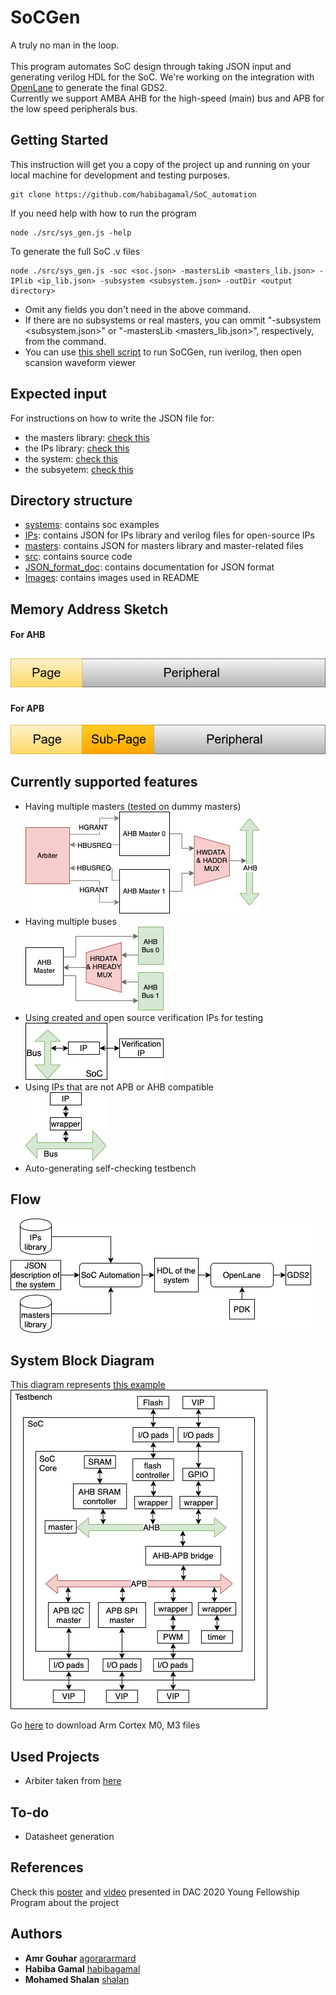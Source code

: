 # SoCGen

A truly no man in the loop.<br><br> 
This program automates SoC design through taking JSON input and generating verilog HDL for the SoC. 
We're working on the integration with [OpenLane](https://github.com/efabless/openlane) to generate the final GDS2.<br>
Currently we support AMBA AHB for the high-speed (main) bus and APB for the low speed peripherals bus. 

## Getting Started

This instruction will get you a copy of the project up and running on your local machine for development and testing purposes.
```shell
git clone https://github.com/habibagamal/SoC_automation
```
If you need help with how to run the program
```shell
node ./src/sys_gen.js -help 
```
To generate the full SoC .v files
```shell
node ./src/sys_gen.js -soc <soc.json> -mastersLib <masters_lib.json> -IPlib <ip_lib.json> -subsystem <subsystem.json> -outDir <output directory> 
```
- Omit any fields you don't need in the above command.
- If there are no subsystems or real masters, you can ommit "-subsystem <subsystem.json>" or "-mastersLib <masters_lib.json>", respectively, from the command.
- You can use [this shell script](compile.sh) to run SoCGen, run iverilog, then open scansion waveform viewer

## Expected input
For instructions on how to write the JSON file for: 
- the masters library: [check this](JSON_format_doc/masters)
- the IPs library: [check this](JSON_format_doc/IPs)
- the system: [check this](JSON_format_doc/SoC)
- the subsyetem: [check this](JSON_format_doc/subsystems)

## Directory structure
- [systems](./systems): contains soc examples
- [IPs](./IPs): contains JSON for IPs library and verilog files for open-source IPs
- [masters](./masters): contains JSON for masters library and master-related files
- [src](./src): contains source code
- [JSON_format_doc](./JSON_format_doc): contains documentation for JSON format
- [Images](./Images): contains images used in README

## Memory Address Sketch
#### For AHB
![](Images/AHB.png)
--------------------------
#### For APB
![](Images/APB.png)

## Currently supported features
- Having multiple masters (tested on dummy masters)<br>
![](Images/multi_masters.jpg)
- Having multiple buses<br>
![](Images/multi_buses.jpg)
- Using created and open source verification IPs for testing<br>
![](Images/IP_VIP.jpg)
- Using IPs that are not APB or AHB compatible<br>
![](Images/IP_wrapper.jpg)
- Auto-generating self-checking testbench

## Flow
![](Images/flow.jpg)

## System Block Diagram
This diagram represents [this example](./systems/CM0/Demo)<br>
![](Images/SoC.jpg)

Go [here](https://developer.arm.com/) to download Arm Cortex M0, M3 files<br>

## Used Projects
- Arbiter taken from [here](https://github.com/adki/gen_amba)

## To-do 
- Datasheet generation

## References
Check this [poster](https://drive.google.com/file/d/1GBd_jf6H-ud2rCmiS8y-bdfOldHAYiDl/view?usp=sharing) and [video](https://www.youtube.com/watch?v=QFSN9ta08jg) presented in DAC 2020 Young Fellowship Program about the project

## Authors
* **Amr Gouhar** [agorararmard](https://github.com/agorararmard)
* **Habiba Gamal** [habibagamal](https://github.com/habibagamal)
* **Mohamed Shalan** [shalan](https://github.com/shalan)




